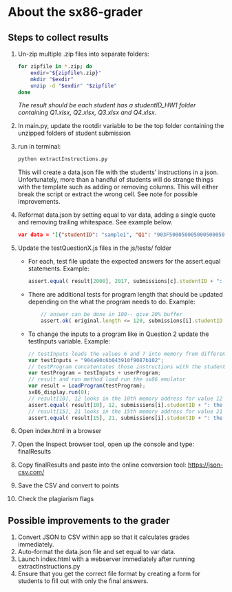 # About the sx86-grader


## Steps to collect results

1. Un-zip multiple .zip files into separate folders:

    ```bash
    for zipfile in *.zip; do
        exdir="${zipfile%.zip}"
        mkdir "$exdir"
        unzip -d "$exdir" "$zipfile"
    done
    ```  
    *The result should be each student has a studentID_HW1 folder containing Q1.xlsx, Q2.xlsx, Q3.xlsx and Q4.xlsx.*  


2. In main.py, update the rootdir variable to be the top folder containing the unzipped folders of student submission

3. run in terminal:
    ```bash
    python extractInstructions.py
    ```
    This will create a data.json file with the students' instructions in a json. Unfortunately, more than a handful of students will do strange things with the template such as adding or removing columns. This will either break the script or extract the wrong cell. See note for possible improvements. 

4. Reformat data.json by setting equal to var data, adding a single quote and removing trailing whitespace. See example below.
    ```json
    var data = '[{"studentID": "sample1", "Q1": "903F50005000500050005000B0000000", "Q2": "900A904F908490C3B002B043900A904F9100C080C0C15082510351035103B002B0440000", "Q3": "90049043908690C29101B1001004B1011004B1021004B10390019042908390C4C000C041C082C0C3A10091418045403A50041005203560835002905EB0400000", "Q4": "901B9043B0409003C000904790808002403C90818002403C90828002403C90828002403C90848002403C90858002403C90868002403C6001202590D6B0C00000"}, {"studentID": "sample2", "Q1": "9000904090a090ff5003100180423023b0000000", "Q2": "90019042908a90cfb080b0c1c002c043910091425000b080500110048105302bb0c00000", "Q3": "90019042b00190029045b00190039047b00190049041b0019101c0049142c045908090c050c01002808130319103c0049144c045600150c0901eb0030000", "Q4": "900b9043b0409043c001908790d690408040403d90418040403d90428040403d90438040403d90448040403d90458040403d90468040403d60022026b0c10000"}]'
    ```

5. Update the testQuestionX.js files in the js/tests/ folder
    * For each, test file update the expected answers for the assert.equal statements. Example:  
      ```javascript
      assert.equal( result[2000], 2017, submissions[c].studentID + ": the 2000th memory address should contain the value 2017" );
      ```
     * There are additional tests for program length that should be updated depending on the what the program needs to do. Example:
        ```javascript
            // answer can be done in 100-- give 20% buffer
            assert.ok( original.length <= 120, submissions[i].studentID + ": there should be less than 120 instruction characters to complete this program" );
        ```
     * To change the inputs to a program like in Question 2 update the testInputs variable. Example:
        ```javascript
        // testInputs loads the values 6 and 7 into memory from different registers
        var testInputs = "904a90c6b043910f9087b102";
        // testProgram concatentates those instructions with the students
        var testProgram = testInputs + userProgram;
        // result and run method load run the sx86 emulator
        var result = LoadProgram(testProgram);
        sx86_display.run(0);
        // result[10], 12 looks in the 10th memory address for value 12
        assert.equal( result[10], 12, submissions[i].studentID + ": the 10th memory address should contain 12" );
        // result[15], 21 looks in the 15th memory address for value 21
        assert.equal( result[15], 21, submissions[i].studentID + ": the 15th memory address should contain 21" );
        ```

7. Open index.html in a browser

6. Open the Inspect browser tool, open up the console and type: finalResults

7. Copy finalResults and paste into the online conversion tool: https://json-csv.com/

8. Save the CSV and convert to points  

9. Check the plagiarism flags  

## Possible improvements to the grader
1. Convert JSON to CSV within app so that it calculates grades immediately.
2. Auto-format the data.json file and set equal to var data.
3. Launch index.html with a webserver immediately after running extractInstructions.py
4. Ensure that you get the correct file format by creating a form for students to fill out with only the final answers.

